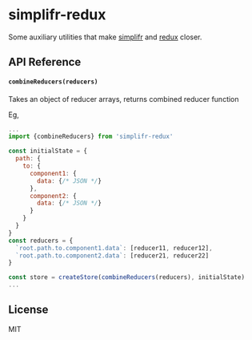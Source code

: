 # simplifr-redux

Some auxiliary utilities that make [simplifr](https://github.com/krispo/simplifr) and [redux](https://github.com/reactjs/redux) closer. 

## API Reference

#### `combineReducers(reducers)`
Takes an object of reducer arrays, returns combined reducer function

Eg,
```js
...
import {combineReducers} from 'simplifr-redux'

const initialState = {
  path: {
    to: {
      component1: {
        data: {/* JSON */}
      },
      component2: {
        data: {/* JSON */}
      }
    }
  }
}
const reducers = {
  `root.path.to.component1.data`: [reducer11, reducer12],
  `root.path.to.component2.data`: [reducer21, reducer22]      
}

const store = createStore(combineReducers(reducers), initialState)
...
```

## License
MIT